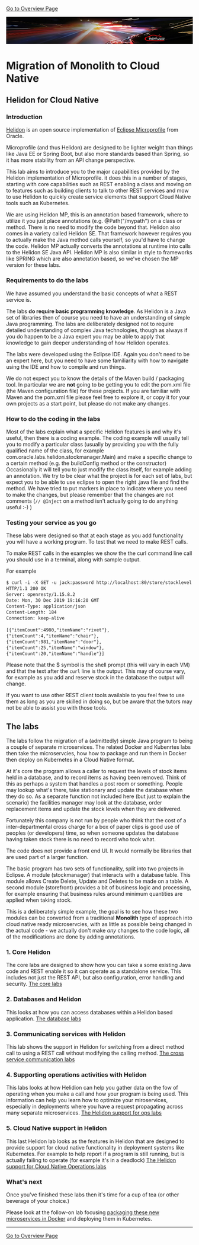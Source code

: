 [Go to Overview Page](../README.md)

![](../../../common/images/customer.logo2.png)

# Migration of Monolith to Cloud Native

## Helidon for Cloud Native


### **Introduction**

[Helidon](https://helidon.io) is an open source implementation of [Eclipse Microprofile](https://microprofile.io/) from Oracle.

Microprofile (and thus Helidon) are designed to be lighter weight than things like Java EE or Spring Boot, but also more standards based than Spring, so it has more stability from an API change perspective.

This lab aims to introduce you to the major capabilities provided by the Helidon implementation of Microprofile. it does this in a number of stages, starting with core capabilities such as REST enabling a class and moving on to features such as building clients to talk to other REST services and mow to use Helidon to quickly create service elements that support Cloud Native tools such as Kubernetes.

We are using Helidon MP, this is an annotation based framework, where to utilize it you just place annotations (e.g. @Path("/mypath") on a class or method. There is no need to modify the code beyond that. Helidon also comes in a variety called Helidon SE. That framework however requires you to actually make the Java method calls yourself, so you'd have to change the code. Helidon MP actually converts the annotations at runtime into calls to the Helidon SE Java API. Helidon MP is also similar in style to frameworks like SPRING which are also annotation based, so we've chosen  the MP version for these labs.

### Requirements to do the labs
We have assumed you understand the basic concepts of what a REST service is.

The labs **do require basic programming knowledge**. As Helidon is a Java set of libraries then of course you need to have an understanding of simple Java programming. The labs are deliberately designed not to require detailed understanding of complex Java technologies, though as always if you do happen to be a Java expert you may be able to apply that knowledge to gain deeper understanding of how Helidon operates.

The labs were developed using the Eclipse IDE. Again you don't need to be an expert here, but you need to have some familiarity with how to navigate using the IDE and how to compile and run things.

We do not expect you to know the details of the Maven build / packaging tool. In particular we are **not** going to be getting you to edit the pom.xml file (the Maven configuration file) for these projects. If you are familiar with Maven and the pom.xml file please feel free to explore it, or copy it for your own projects as a start point, but please do not make any changes.

### How to do the coding in the labs
Most of the labs explain what a specific Helidon features is and why it's useful, then there is a coding example. The coding example will usually tell you to modify a particular class (usually by providing you with the fully qualified name of the class, for example com.oracle.labs.helidon.stockmanager.Main) and make a specific change to a certain method (e.g. the buildConfig method or the constructor) Occasionally it will tell you to just modify the class itself, for example adding an annotation. We try to be clear what the project is for each set of labs, but expect you to be able to use eclipse to open the right .java file and find the method. We have tried to put markers in place to indicate where you need to make the changes, but please remember that the changes are not comments (`// @Inject` on a method isn't actually going to do anything useful :-) )

### Testing your service as you go
These labs were designed so that at each stage as you add functionality you will have a working program. To test that we need to make REST calls. 

To make REST calls in the examples we show the the curl command line call you should use in a terminal, along with sample output. 

For example 

```
$ curl -i -X GET -u jack:password http://localhost:80/store/stocklevel
HTTP/1.1 200 OK
Server: openresty/1.15.8.2
Date: Mon, 30 Dec 2019 19:16:20 GMT
Content-Type: application/json
Content-Length: 184
Connection: keep-alive

[{"itemCount":4980,"itemName":"rivet"},{"itemCount":4,"itemName":"chair"},{"itemCount":981,"itemName":"door"},{"itemCount":25,"itemName":"window"},{"itemCount":20,"itemName":"handle"}]
```

Please note that the $ symbol is the shell prompt (this will vary in each VM) and that the text after the `curl` line is the output. This may of course vary, for example as you add and reserve stock in the database the output will change.

If you want to use other REST client tools available to you feel free to use them as long as you are skilled in doing so, but be aware that the tutors may not be able to assist you with those tools. 





## The labs
The labs follow the migration of a (admittedly) simple Java program to being a couple of separate microservices. The related Docker and Kubenrtes labs then take the microservcies, how how to package and run them in Docker then deploy on Kubernetes in a Cloud Native format.

At it's core the program allows a caller to request the levels of stock items held in a database, and to record items as having been removed. Think of this as perhaps a system that handles a post room or something. People may lookup what's there, take stationary and update the database when they do so. As a separate function not included here (but just to explain the scenario) the facilities manager may look at the database, order replacement items and update the stock levels when they are delivered.

Fortunately this company is not run by people who think that the cost of a inter-departmental cross charge for a box of paper clips is good use of peoples (or developers) time, so when someone updates the database having taken stock there is no need to record who took what.

The code does not provide a front end UI. It would normally be libraries that are used part of a larger function.

The basic program has two sets of functionality, split into two projects in Eclipse. A module (stockmanager) that interacts with a database table. This module allows Create Delete, Update and Deletes to be made on a table. A second module (storefront) provides a bit of business logic and processing, for example ensuring that business rules around minimum quantities are applied when taking stock.

This is a deliberately simple example, the goal is to see how these two modules can be converted from a traditional **Monolith** type of approach into cloud native ready microservcies, with as little as possible being changed in the actual code - we actually don't make *any* changes to the code logic, all of the modifications are done by adding annotations.



### 1. Core Helidon
The core labs are designed to show how you can take a some existing Java code and REST enable it so it can operate as a standalone service. This includes not just the REST API, but also configuration, error handling and security.
[The core labs](Helidon-core/helidon-core.md)



### 2. Databases and Helidon
This looks at how you can access databases within a Helidon based application.
[The database labs](Helidon-data/helidon-data.md)



### 3. Communicating services with Helidon
This lab shows the support in Helidon for switching from a direct method call to using a REST call without modifying the calling method.
[The cross service communication labs](Helidon-to-Other-Microservices/helidon-to-other-microservices.md)



### 4. Supporting operations activities with Helidon
This labs looks at how Helidion can help you gather data on the fow of operating when you make a call and how your program is being used. This information can help you learn how to optimize your miroservices, especially in deployments where you have a request propagating across many separate microservices.
[The Helidon support for ops labs](Helidon-Operations/helidon-operations.md)



### 5. Cloud Native support in Helidon
This last Helidon lab looks as the features in Helidon that are designed to provide support for cloud native functionality in deployment systems like Kubernetes. For example to help report if a program is still running, but is actually failing to operate (for example it's in a deadlock)
[The Helidon support for Cloud Native Operations labs](Helidon-cloud-native/helidon-cloud-native.md)






### What's next
Once you've finished these labs then it's time for a cup of tea (or other beverage of your choice.)

Please look at the follow-on lab focusing [packaging these new microservices in Docker](../Docker/DockerLabs.md) and deploying them in Kubernetes.



------

[Go to Overview Page](../README.md)

